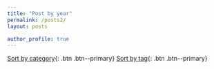 ```yaml
---
title: "Post by year"
permalink: /posts2/
layout: posts

author_profile: true
---
```

[Sort by category](/categories){: .btn .btn--primary} [Sort by tag](/tags){: .btn .btn--primary}

